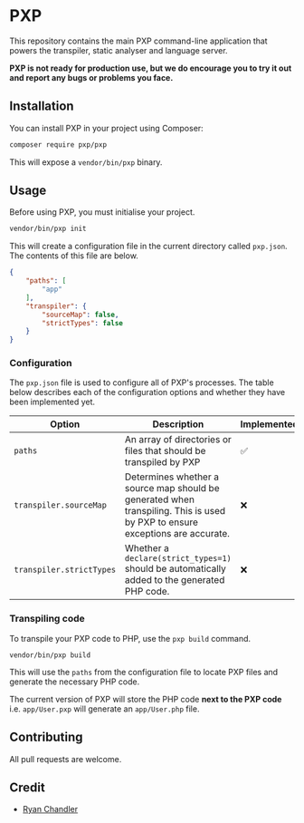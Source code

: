 # PXP

This repository contains the main PXP command-line application that powers the transpiler, static analyser and language server.

**PXP is not ready for production use, but we do encourage you to try it out and report any bugs or problems you face.**

## Installation

You can install PXP in your project using Composer:

```sh
composer require pxp/pxp
```

This will expose a `vendor/bin/pxp` binary.

## Usage

Before using PXP, you must initialise your project.

```sh
vendor/bin/pxp init
```

This will create a configuration file in the current directory called `pxp.json`. The contents of this file are below.

```json
{
    "paths": [
        "app"
    ],
    "transpiler": {
        "sourceMap": false,
        "strictTypes": false
    }
}
```

### Configuration

The `pxp.json` file is used to configure all of PXP's processes. The table below describes each of the configuration options and whether they have been implemented yet.

| Option | Description | Implemented? |
| --- | --- | --- |
| `paths` | An array of directories or files that should be transpiled by PXP | ✅ |
| `transpiler.sourceMap` | Determines whether a source map should be generated when transpiling. This is used by PXP to ensure exceptions are accurate. | ❌ |
| `transpiler.strictTypes` | Whether a `declare(strict_types=1)` should be automatically added to the generated PHP code. | ❌ |

### Transpiling code

To transpile your PXP code to PHP, use the `pxp build` command.

```
vendor/bin/pxp build
```

This will use the `paths` from the configuration file to locate PXP files and generate the necessary PHP code.

The current version of PXP will store the PHP code **next to the PXP code** i.e. `app/User.pxp` will generate an `app/User.php` file.

## Contributing

All pull requests are welcome.

## Credit

* [Ryan Chandler](https://github.com/ryangjchandler)
